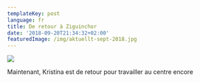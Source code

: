 ```yaml
---
templateKey: post
language: fr
title: De retour à Ziguinchor
date: '2018-09-20T21:34:32+02:00'
featuredImage: /img/aktuellt-sept-2018.jpg
---
```

![](/img/aktuellt-sept-2018.jpg)

Maintenant, Kristina est de retour pour travailler au centre encore
